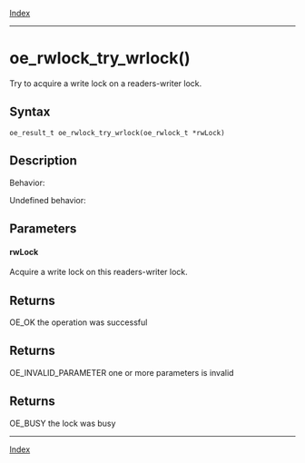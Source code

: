 [Index](index.md)

---
# oe_rwlock_try_wrlock()

Try to acquire a write lock on a readers-writer lock.

## Syntax

    oe_result_t oe_rwlock_try_wrlock(oe_rwlock_t *rwLock)
## Description 

Behavior:

Undefined behavior:



## Parameters

#### rwLock

Acquire a write lock on this readers-writer lock.

## Returns

OE_OK the operation was successful

## Returns

OE_INVALID_PARAMETER one or more parameters is invalid

## Returns

OE_BUSY the lock was busy

---
[Index](index.md)

